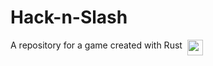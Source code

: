 # Hack-n-Slash

<div style="display:flex;align-content:center">
A repository for a game created with Rust <img src="https://s3.amazonaws.com/files.weirder.earth/custom_emojis/images/000/058/499/static/43270b32b129ffb6.png" alt="unsafe ferris" style="width:25px;margin-left:8px"/></div>
